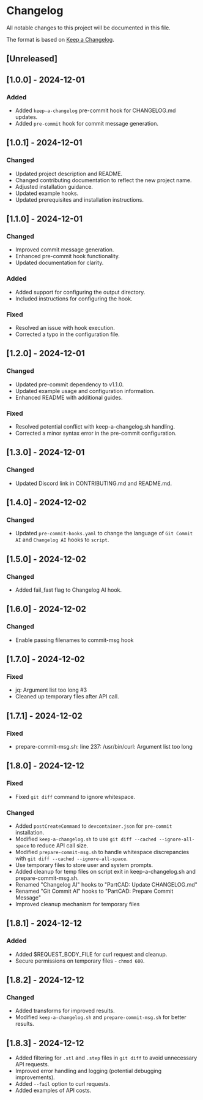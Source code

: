 # Changelog

All notable changes to this project will be documented in this file.

The format is based on [Keep a Changelog](https://keepachangelog.com/en/1.0.0/).

## [Unreleased]

## [1.0.0] - 2024-12-01

### Added

- Added `keep-a-changelog` pre-commit hook for CHANGELOG.md updates.
- Added `pre-commit` hook for commit message generation.

## [1.0.1] - 2024-12-01

### Changed

- Updated project description and README.
- Changed contributing documentation to reflect the new project name.
- Adjusted installation guidance.
- Updated example hooks.
- Updated prerequisites and installation instructions.

## [1.1.0] - 2024-12-01

### Changed

- Improved commit message generation.
- Enhanced pre-commit hook functionality.
- Updated documentation for clarity.

### Added

- Added support for configuring the output directory.
- Included instructions for configuring the hook.

### Fixed

- Resolved an issue with hook execution.
- Corrected a typo in the configuration file.

## [1.2.0] - 2024-12-01

### Changed

- Updated pre-commit dependency to v1.1.0.
- Updated example usage and configuration information.
- Enhanced README with additional guides.

### Fixed

- Resolved potential conflict with keep-a-changelog.sh handling.
- Corrected a minor syntax error in the pre-commit configuration.

## [1.3.0] - 2024-12-01

### Changed

- Updated Discord link in CONTRIBUTING.md and README.md.

## [1.4.0] - 2024-12-02

### Changed

- Updated `pre-commit-hooks.yaml` to change the language of `Git Commit AI` and `Changelog AI` hooks to `script`.

## [1.5.0] - 2024-12-02

### Changed

- Added fail_fast flag to Changelog AI hook.

## [1.6.0] - 2024-12-02

### Changed

- Enable passing filenames to commit-msg hook

## [1.7.0] - 2024-12-02

### Fixed

- jq: Argument list too long #3
- Cleaned up temporary files after API call.

## [1.7.1] - 2024-12-02

### Fixed

- prepare-commit-msg.sh: line 237: /usr/bin/curl: Argument list too long

## [1.8.0] - 2024-12-12

### Fixed

- Fixed `git diff` command to ignore whitespace.

### Changed

- Added `postCreateCommand` to `devcontainer.json` for `pre-commit` installation.
- Modified `keep-a-changelog.sh` to use `git diff --cached --ignore-all-space` to reduce API call size.
- Modified `prepare-commit-msg.sh` to handle whitespace discrepancies with `git diff --cached --ignore-all-space`.
- Use temporary files to store user and system prompts.
- Added cleanup for temp files on script exit in keep-a-changelog.sh and prepare-commit-msg.sh.
- Renamed "Changelog AI" hooks to "PartCAD: Update CHANGELOG.md"
- Renamed "Git Commit AI" hooks to "PartCAD: Prepare Commit Message"
- Improved cleanup mechanism for temporary files

## [1.8.1] - 2024-12-12

### Added

- Added $REQUEST_BODY_FILE for curl request and cleanup.
- Secure permissions on temporary files - `chmod 600`.

## [1.8.2] - 2024-12-12

### Changed

- Added transforms for improved results.
- Modified `keep-a-changelog.sh` and `prepare-commit-msg.sh` for better results.

## [1.8.3] - 2024-12-12

- Added filtering for `.stl` and `.step` files in `git diff` to avoid unnecessary API requests.
- Improved error handling and logging (potential debugging improvements).
- Added `--fail` option to curl requests.
- Added examples of API costs.
